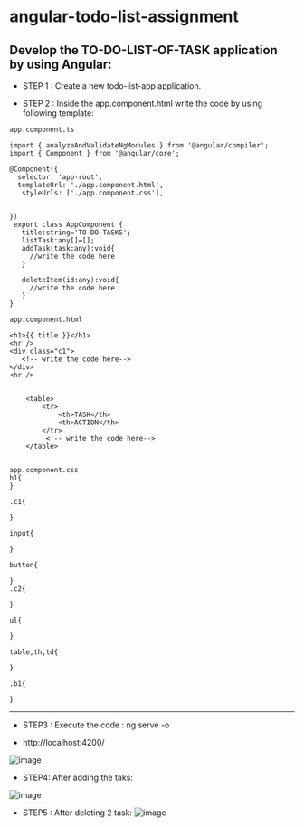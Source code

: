 # angular-todo-list-assignment


Develop the TO-DO-LIST-OF-TASK application by using Angular:
---------------------------------------------------------------

- STEP 1 : Create a new todo-list-app application.

- STEP 2 : Inside the app.component.html write the code by using following template:


```
app.component.ts

import { analyzeAndValidateNgModules } from '@angular/compiler';
import { Component } from '@angular/core';

@Component({
  selector: 'app-root',
  templateUrl: './app.component.html',
   styleUrls: ['./app.component.css'],
  

})
 export class AppComponent {
   title:string='TO-DO-TASKS';
   listTask:any[]=[];
   addTask(task:any):void{
     //write the code here
   }

   deleteItem(id:any):void{
     //write the code here
   }
}

```

```
app.component.html

<h1>{{ title }}</h1>
<hr />
<div class="c1">
   <!-- write the code here-->
</div>
<hr />
 
 
    <table>
        <tr>
            <th>TASK</th>
            <th>ACTION</th>
        </tr>
         <!-- write the code here-->
    </table>
 

```
```
app.component.css
h1{  
}

.c1{
    
}

input{
     
}

button{
   
}
.c2{
    
}

ul{
    
}

table,th,td{
   
}

.b1{
    
}

```
--------------------------------------------------------------

- STEP3 : Execute the code :
      ng serve -o
      
- http://localhost:4200/

![image](https://user-images.githubusercontent.com/26134506/191482284-e0c5278d-e92f-44a4-ae9b-9e9c1e50758d.png)


- STEP4: After adding the taks:

![image](https://user-images.githubusercontent.com/26134506/191482449-c6c1323b-2aa7-4189-a7ea-703c1298e732.png)

- STEP5 : After deleting 2 task:
![image](https://user-images.githubusercontent.com/26134506/191482570-06ed3f22-32de-4d46-b6d5-fa947d89d97c.png)



